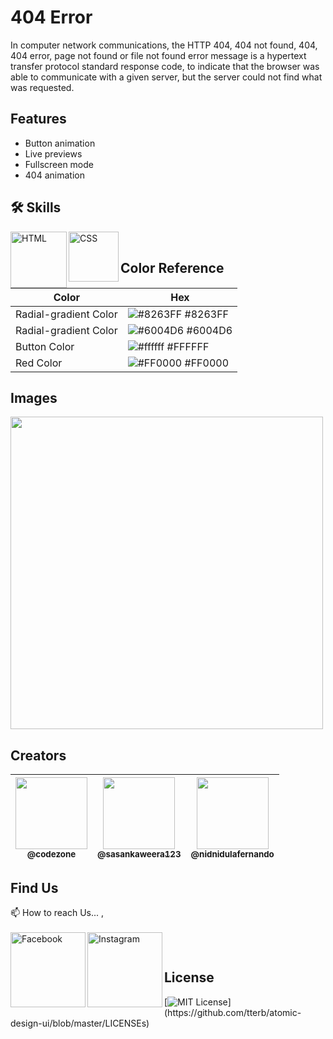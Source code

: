 
# 404 Error

In computer network communications, the HTTP 404, 404 not found, 404, 404 error, page not found or file not found error message is a hypertext transfer protocol standard response code, to indicate that the browser was able to communicate with a given server, but the server could not find what was requested.


## Features

- Button animation
- Live previews
- Fullscreen mode
- 404 animation


## 🛠 Skills

<img align="left" alt="HTML" width="90px" src="https://img.shields.io/badge/HTML5-E34F26?style=for-the-badge&logo=html5&logoColor=white" />
<img align="left" alt="CSS" width="80px" src="https://img.shields.io/badge/CSS3-1572B6?style=for-the-badge&logo=css3&logoColor=white" />

</br>


## Color Reference

| Color             | Hex                                                                |
| ----------------- | ------------------------------------------------------------------ |
| Radial-gradient Color | ![#8263FF](https://via.placeholder.com/10/8263FF?text=+) #8263FF |
| Radial-gradient Color | ![#6004D6](https://via.placeholder.com/10/6004D6?text=+) #6004D6 |
| Button Color | ![#ffffff](https://via.placeholder.com/10/ffffff?text=+) #FFFFFF |
| Red Color | ![#FF0000](https://via.placeholder.com/10/FF0000?text=+) #FF0000 |


## Images
<img width="500px" src="https://github.com/CodeZoneTech/DBroCode/blob/main/Design%2003/IMG/img.png">


## Creators

| [<img src="https://github.com/CodeZoneTech.png?size=250" width="115"><br><sub>@codezone</sub>](https://github.com/CodeZoneTech) | [<img  src="https://github.com/sasankaweera123.png?size=115" width="115"><br><sub>@sasankaweera123</sub>](https://github.com/sasankaweera123) | [<img  src="https://github.com/nidnidulafernando.png?size=115" width="115"><br><sub>@nidnidulafernando</sub>](https://github.com/nidnidulafernando) |
| :---------------------------------------------------------------------------------------------------------------------: | :----------------------------------------------------------------------------------------------------------------------------------: | :-------------------------------------------------------------------------------------------------------------------: |


## Find Us

📫 How to reach Us... , </br></br>
<a href="https://www.facebook.com/CodeZone-107084475018756/">
  <img align="left" alt="Facebook" width="120px" src="https://img.shields.io/badge/Facebook-1877F2?style=for-the-badge&logo=facebook&logoColor=white" />
</a>
<a href="https://www.instagram.com/d_bro_code/">
  <img align="left" alt="Instagram" width="120px" src="https://img.shields.io/badge/Instagram-E4405F?style=for-the-badge&logo=instagram&logoColor=white" />
</a>


</br>

## License

[![MIT License](https://img.shields.io/apm/l/atomic-design-ui.svg?)](https://github.com/tterb/atomic-design-ui/blob/master/LICENSEs)
